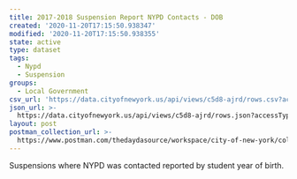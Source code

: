 ```yaml
---
title: 2017-2018 Suspension Report NYPD Contacts - DOB
created: '2020-11-20T17:15:50.938347'
modified: '2020-11-20T17:15:50.938355'
state: active
type: dataset
tags:
  - Nypd
  - Suspension
groups:
  - Local Government
csv_url: 'https://data.cityofnewyork.us/api/views/c5d8-ajrd/rows.csv?accessType=DOWNLOAD'
json_url: >-
  https://data.cityofnewyork.us/api/views/c5d8-ajrd/rows.json?accessType=DOWNLOAD
layout: post
postman_collection_url: >-
  https://www.postman.com/thedaydasource/workspace/city-of-new-york/collection/15909983-30f6304b-2114-423e-933c-80a85f5d566a
---
```

Suspensions where NYPD was contacted reported by student year of birth.
